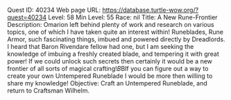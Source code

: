 Quest ID: 40234
Web page URL: https://database.turtle-wow.org/?quest=40234
Level: 58
Min Level: 55
Race: nil
Title: A New Rune-Frontier
Description: Omarion left behind plenty of work and research on various topics, one of which I have taken quite an interest within! Runeblades, Rune Armor, such fascinating things, imbued and powered directly by Dreadlords. I heard that Baron Rivendare fellow had one, but I am seeking the knowledge of imbuing a freshly created blade, and tempering it with great power! If we could unlock such secrets then certainly it would be a new frontier of all sorts of magical crafting!$B$BIf you can figure out a way to create your own Untempered Runeblade I would be more then willing to share my knowledge!
Objective: Craft an Untempered Runeblade, and return to Craftsman Wilhelm.
